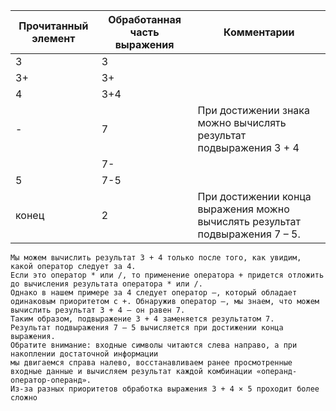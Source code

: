 | Прочитанный элемент | Обработанная часть выражения | Комментарии                                                                  |
|---------------------|------------------------------|------------------------------------------------------------------------------|
| 3                   | 3                            |                                                                              |
| 3+                  | 3+                           |                                                                              |
| 4                   | 3+4                          |                                                                              |
| -                   | 7                            | При достижении знака можно вычислять результат подвыражения 3 + 4            |
|                     | 7-                           |                                                                              |
| 5                   | 7-5                          |                                                                              |
| конец               | 2                            | При достижении конца выражения можно вычислять результат подвыражения 7 – 5. |


````text
Мы можем вычислить результат 3 + 4 только после того, как увидим, какой оператор следует за 4. 
Если это оператор * или /, то применение оператора + придется отложить до вычисления результата оператора * или /.
Однако в нашем примере за 4 следует оператор –, который обладает одинаковым приоритетом с +. Обнаружив оператор –, мы знаем, что можем вычислить результат 3 + 4 — он равен 7. 
Таким образом, подвыражение 3 + 4 заменяется результатом 7.
Результат подвыражения 7 – 5 вычисляется при достижении конца выражения.
Обратите внимание: входные символы читаются слева направо, а при накоплении достаточной информации
мы двигаемся справа налево, восстанавливаем ранее просмотренные входные данные и вычисляем результат каждой комбинации «операнд-оператор-операнд».
Из-за разных приоритетов обработка выражения 3 + 4 × 5 проходит более сложно
````